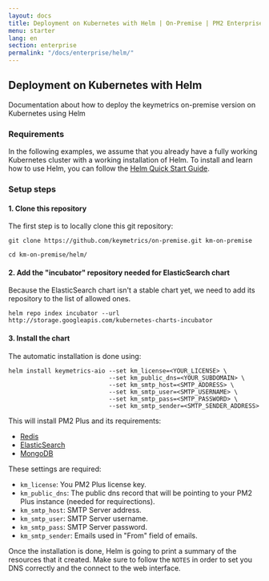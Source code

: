 ```yaml
---
layout: docs
title: Deployment on Kubernetes with Helm | On-Premise | PM2 Enterprise Documentation
menu: starter
lang: en
section: enterprise
permalink: "/docs/enterprise/helm/"
---
```


## Deployment on Kubernetes with Helm

Documentation about how to deploy the keymetrics on-premise version on Kubernetes using Helm

### Requirements

In the following examples, we assume that you already have a fully working Kubernetes cluster with a working installation of Helm.
To install and learn how to use Helm, you can follow the [Helm Quick Start Guide](https://docs.helm.sh/using_helm/#quickstart).

### Setup steps

#### 1. Clone this repository

The first step is to locally clone this git repository:

`git clone https://github.com/keymetrics/on-premise.git km-on-premise`

`cd km-on-premise/helm/`

#### 2. Add the "incubator" repository needed for ElasticSearch chart

Because the ElasticSearch chart isn't a stable chart yet, we need to add its repository to the list of allowed ones.

`helm repo index incubator --url http://storage.googleapis.com/kubernetes-charts-incubator`

#### 3. Install the chart

The automatic installation is done using:

```
helm install keymetrics-aio --set km_license=<YOUR_LICENSE> \
                            --set km_public_dns=<YOUR_SUBDOMAIN> \
                            --set km_smtp_host=<SMTP_ADDRESS> \
                            --set km_smtp_user=<SMTP_USERNAME> \
                            --set km_smtp_pass=<SMTP_PASSWORD> \
                            --set km_smtp_sender=<SMTP_SENDER_ADDRESS>
```

This will install PM2 Plus and its requirements: 
 - [Redis](https://github.com/kubernetes/charts/tree/master/stable/redis
)
 - [ElasticSearch](https://github.com/kubernetes/charts/tree/master/incubator/elasticsearch)
 - [MongoDB](https://github.com/kubernetes/charts/tree/master/stable/mongodb)

These settings are required:

- `km_license`: You PM2 Plus license key.
- `km_public_dns`: The public dns record that will be pointing to your PM2 Plus instance (needed for requirections).
- `km_smtp_host`: SMTP Server address.
- `km_smtp_user`: SMTP Server username.
- `km_smtp_pass`: SMTP Server password.
- `km_smtp_sender`: Emails used in "From" field of emails.

Once the installation is done, Helm is going to print a summary of the resources that it created. Make sure to follow the `NOTES` in order to set you DNS correctly and the connect to the web interface.